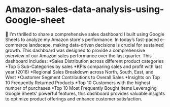 # Amazon-sales-data-analysis-using-Google-sheet
🚀 I'm thrilled to share a comprehensive sales dashboard I built using Google Sheets to analyze my Amazon store's performance. In today’s fast-paced e-commerce landscape, making data-driven decisions is crucial for sustained growth. This dashboard was designed to provide a comprehensive overview of our Amazon sales performance over the last quarter. 
This dashboard includes:
*Sales Distribution across different product categories
*Top 5 Sub-Categories by sales
*KPIs comparing sales and profit with last year (2016)
*Regional Sales Breakdown across North, South, East, and West
*Customer Segment Contributions to Overall Sales
*Insights on Top 10 Frequently Returned Products
*Top 10 Customers with the highest number of purchases
*Top 10 Most Frequently Bought Items
Leveraging Google Sheets' powerful features, this dashboard provides valuable insights to optimize product offerings and enhance customer satisfaction.
